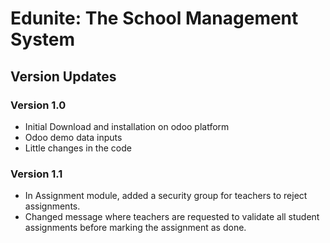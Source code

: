 # Edunite: The School Management System

## Version Updates
### Version 1.0
- Initial Download and installation on odoo platform
- Odoo demo data inputs
- Little changes in the code

### Version 1.1
- In Assignment module, added a security group for teachers to reject assignments.
- Changed message where teachers are requested to validate all student assignments before marking the assignment as done.